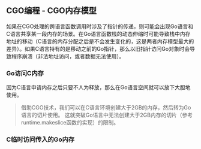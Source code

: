 CGO编程 - CGO内存模型
-------------------

如果在CGO处理的跨语言函数调用时涉及了指针的传递，则可能会出现Go语言和C语言共享某一段内存的场景。在Go语言函数栈的动态伸缩时可能导致栈中内存地址的移动（C语言的内存分配之后是不会发生变化的，这是两者内存模型最大的差异）。如果C语言持有的是移动之前的Go指针，那么以旧指针访问Go对象时会导致程序崩溃（非法地址访问，或者数据无法使用）。


### Go访问C内存

因为C语言申请内存之后只要不人为释放，那么在Go语言空间就可以放下大胆地使用。

>
> 借助CGO技术，我们可以在C语言环境创建大于2GB的内存，然后转为Go语言的切片使用。
> 这就突破Go语言中无法创建大于2GB内存的切片（参考runtime.makeslice函数的实现）的限制。
>


### C临时访问传入的Go内存




